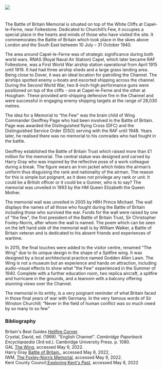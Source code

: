 <a href="https://juncture-digital.org"><img src="https://juncture-digital.org/images/ve-button.png"></a>

<param ve-config title="Battle of Britain Memorial" author="Amy Green" layout="vtl" banner="https://upload.wikimedia.org/wikipedia/commons/2/22/BBMF_spits_and_hurricane.JPG">

<param ve-entity eid="Q1006783" aliases="Capel-le-Ferne">
<param ve-entity eid="Q179224" aliases="Dover">
<param ve-entity eid="Q375314" aliases="Folkestone">
<param ve-entity eid="Q4690189" aliases="Hougham">

#

The Battle of Britain Memorial is situated on top of the White Cliffs at Capel-le-Ferne, near Folkestone. Dedicated to Churchill’s Few, it occupies a special place in the hearts and minds of those who have visited the site. It commemorates the Battle of Britain which took place in the skies above London and the South East between 10 July – 31 October 1940.
<param ve-image url="https://upload.wikimedia.org/wikipedia/commons/f/f2/The_Battle_of_Britain_Memorial.jpg" label="The Battle of Britain Memorial" attribution="User: (WT-shared) Travelmech at  wts wikivoyage, Public domain, via Wikimedia Commons">

The area around Capel-le-Ferne was of strategic significance during both world wars. RNAS (Royal Naval Air Station) Capel, which later became RAF Folkestone, was a First World War airship station operational from April 1915 until 1919. It had had three airship sheds and a large grass landing area.  Being close to Dover, it was an ideal location for patrolling the Channel. The airships spotted enemy u-boats and escorted shipping across the channel. During the Second World War, two 8-inch-high performance guns were positioned on top of the cliffs - one at Capel-le-Ferne and the other at Hougham. These provided anti-shipping defensive fire in the Channel and were successful in engaging enemy shipping targets at the range of 28,030 metres.
<param ve-image url="https://upload.wikimedia.org/wikipedia/commons/7/76/Observation_post.jpg" label="Observation Post, Hougham Battery" attribution="David Anstiss, via Wikimedia Commons" license="CC BY-SA 3.0">

The idea for a Memorial to “the Few” was the brain child of Wing Commander Geoffrey Page who had been involved in the Battle of Britain. Page was awarded the Distinguished flying Cross (DFC) and the Distinguished Service Order (DSO) serving with the RAF until 1948. Years later, he realised there was no memorial to his comrades who had fought in the battle.
<br><br>
Geoffrey established the Battle of Britain Trust which raised more than £1 million for the memorial. The central statue was designed and carved by Harry Gray who was inspired by the reflective pose of a work colleague during a break. The figure wears an Irvin jacket which hides the airman’s uniform thus disguising the rank and nationality of the airman. The reason for this is simple but poignant, as it does not privilege any rank or unit. It could be a British officer or it could be a Gunner, who is to say? The memorial was unveiled in 1993 by the HM Queen Elizabeth the Queen Mother.  
<param ve-image url="https://upload.wikimedia.org/wikipedia/commons/2/28/National_Battle_of_Britain_Memorial%2C_Capel-le-Ferne._29-7-2021_%2851638960891%29.jpg" label="National Battle of Britain Monument" attribution="Alan Wilson from Peterborough, Cambs, UK" license="CC BY-SA 2.0">

The memorial wall was unveiled in 2005 by HRH Prince Michael. The wall displays the names of all those who fought during the Battle of Britain including those who survived the war.  Funds for the wall were raised by one of "the few", the first president of the Battle of Britain Trust, Sir Christopher Foxley-Norris, after whom the wall is named.  The poem which can be seen on the left hand side of the memorial wall is by William Walker, a Battle of Britain veteran and is dedicated to his absent friends and experiences of wartime. 
<param ve-image url="https://upload.wikimedia.org/wikipedia/commons/2/2d/Christopher_Foxley-Noris_Memorial_Wall_%E2%80%93_National_Battle_of_Britain_Memorial%2C_Capel-le-Ferne._29-7-2021_%2851639080441%29.jpg" label="Christopher Foxley-Noris Memorial Wall National Battle of Britain Memorial, Capel-le-Ferne. July 2021" attribution="Alan Wilson from Peterborough, Cambs, UK, via Wikimedia Commons" license="CC BY-SA 2.0">

In 2015, the final touches were added to the visitor centre, renamed "The Wing" due to its unique design in the shape of a Spitfire wing. It was designed by a local architectural practice named Godden Allen Lawn.  The Wing is not a museum but an experience and hands on attraction, including audio-visual effects to show what "the Few" experienced in the Summer of 1940. Complete with a further education room, two replica aircraft, a spitfire and hurricane in the grounds, and a tearoom with a balcony offering stunning views over the Channel. 
<param ve-image url="https://upload.wikimedia.org/wikipedia/commons/0/0b/Capel-le-Ferne%2C_Battle_of_Britain_Memorial_-_geograph.org.uk_-_2207729.jpg" label="Capel-le-Ferne, Battle of Britain Memorial" attribution="Helmut Zozmann" license="CC BY-SA 2.0">

The memorial in its entity, is a very poignant reminder of what Britain faced in those final years of war with Germany. 
In the very famous words of Sir Winston Churchill; “Never in the field of human conflict was so much owed by so many to so few”
<param ve-image url="https://upload.wikimedia.org/wikipedia/commons/d/d9/Winston_Churchill_studies_after_action_reports_with_Vice_Admiral_Sir_Bertram_Ramsay%2C_Flag_Officer_Comanding_Dover%2C_28_August_1940._H3508.jpg" label="Winston Churchill studies after action reports with Vice Admiral Sir Bertram Ramsay, Flag Officer Comanding Dover, 28 August 1940" attribution="War Office official photographer, Horton (Capt), Public domain, via Wikimedia Commons, This is photograph H 3508 from the collections of the Imperial War Museums">

### Bibliography

Britain's Best Guides [Hellfire Corner](https://britainsbestguides.org/blogs/hellfire-corner/).   
Crystal, David, ed. (1999). "English Channel". _Cambridge Paperback Encyclopaedia_ (3rd ed.). Cambridge University Press. p. 1080.   
GAL [The Wing](http://gal-ltd.co.uk/case-studies/capel-le-ferne), accessed May 9, 2022.   
Harry Gray [Battle of Britain.](https://www.harrygray.co.uk/battle-of-britain), accessed May 8, 2022, .   
IWM, [The Foxley-Norris Memorial](https://www.iwm.org.uk/memorials/item/memorial/73109), accessed May 9, 2022.   
Kent County Council[ Exploring Kent's Past](https://webapps.kent.gov.uk/KCC.ExploringKentsPast.Web.Sites.Public/SingleResult.aspx?uid=%27mke16509%27), accessed May 8, 2022 
